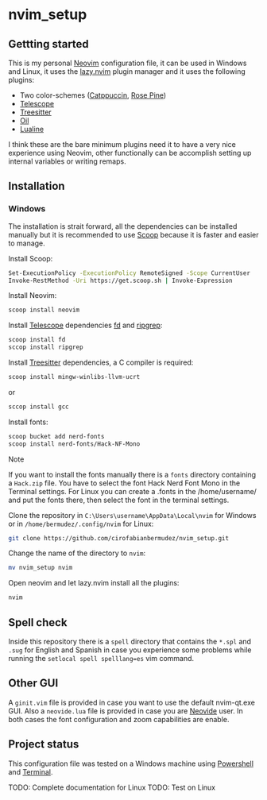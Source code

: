 # nvim_setup

## Gettting started

This is my personal [Neovim](https://neovim.io/) configuration file, it can be used in Windows and Linux, it uses the [lazy.nvim](https://github.com/folke/lazy.nvim) plugin manager and it uses the following plugins:

- Two color-schemes ([Catppuccin](https://github.com/catppuccin/nvim), [Rose Pine](https://github.com/rose-pine/neovim))
- [Telescope](https://github.com/nvim-telescope/telescope.nvim)
- [Treesitter](https://github.com/nvim-treesitter/nvim-treesitter)
- [Oil](https://github.com/stevearc/oil.nvim) 
- [Lualine](https://github.com/nvim-lualine/lualine.nvim)

I think these are the bare minimum plugins need it to have a very nice experience using Neovim, other functionally can be accomplish setting up internal variables or writing remaps.

## Installation

### Windows

The installation is strait forward, all the dependencies can be installed manually but it is recommended to use [Scoop](https://scoop.sh/) because it is faster and easier to manage.

Install Scoop:

```bash
Set-ExecutionPolicy -ExecutionPolicy RemoteSigned -Scope CurrentUser
Invoke-RestMethod -Uri https://get.scoop.sh | Invoke-Expression
```

Install Neovim:

```bash
scoop install neovim
```

Install [Telescope](https://github.com/nvim-telescope/telescope.nvim) dependencies [fd](https://github.com/sharkdp/fd) and [ripgrep](https://github.com/BurntSushi/ripgrep):

```bash
scoop install fd
sccop install ripgrep
```

Install [Treesitter](https://github.com/nvim-treesitter/nvim-treesitter) dependencies, a C compiler is required:

```bash
scoop install mingw-winlibs-llvm-ucrt
```

or

```bash
sccop install gcc
```

Install fonts:

```bash
scoop bucket add nerd-fonts
scoop install nerd-fonts/Hack-NF-Mono
```

> [!NOTE]  
> If you want to install the fonts manually there is a `fonts` directory containing a `Hack.zip` file. You have to select the font Hack Nerd Font Mono in the Terminal settings. For Linux you can create a .fonts in the /home/username/ and put the fonts there, then select the font in the terminal settings.

Clone the repository in `C:\Users\username\AppData\Local\nvim` for Windows or in `/home/bermudez/.config/nvim` for Linux:

```bash
git clone https://github.com/cirofabianbermudez/nvim_setup.git
```

Change the name of the directory to `nvim`:

```bash
mv nvim_setup nvim
```

Open neovim and let lazy.nvim install all the plugins:

```bash
nvim
```

## Spell check

Inside this repository there is a `spell` directory that contains the `*.spl` and `.sug` for English and Spanish in case you experience some problems while running the `setlocal spell spelllang=es` vim command.

## Other GUI

A `ginit.vim` file is provided in case you want to use the default nvim-qt.exe GUI. Also a `neovide.lua` file is provided in case you are [Neovide](https://neovide.dev/) user. In both cases the font configuration and zoom capabilities are enable.

## Project status

This configuration file was tested on a Windows machine using [Powershell](https://github.com/PowerShell/PowerShell) and [Terminal](https://github.com/microsoft/terminal).

TODO: Complete documentation for Linux
TODO: Test on Linux


